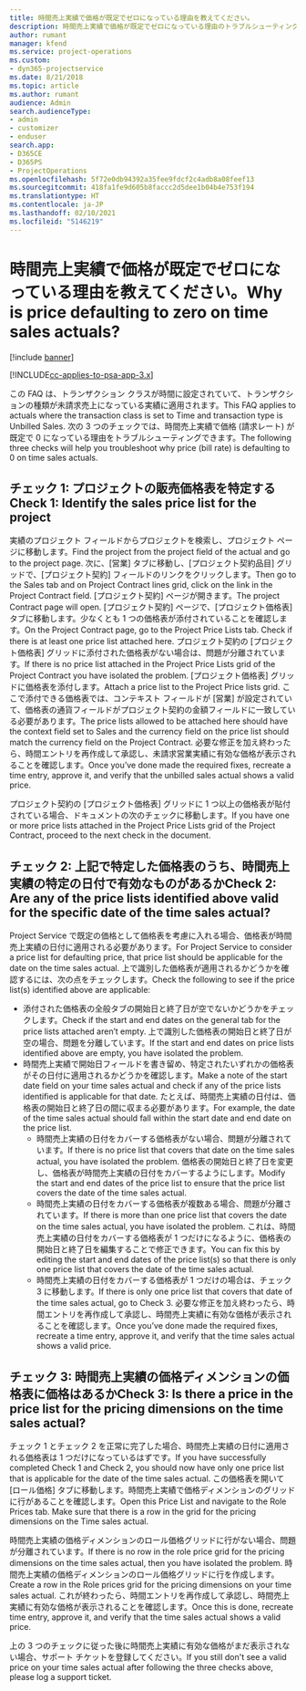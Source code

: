 ```yaml
---
title: 時間売上実績で価格が既定でゼロになっている理由を教えてください。
description: 時間売上実績で価格が既定でゼロになっている理由のトラブルシューティング。
author: rumant
manager: kfend
ms.service: project-operations
ms.custom:
- dyn365-projectservice
ms.date: 8/21/2018
ms.topic: article
ms.author: rumant
audience: Admin
search.audienceType:
- admin
- customizer
- enduser
search.app:
- D365CE
- D365PS
- ProjectOperations
ms.openlocfilehash: 5f72e0db94392a35fee9fdcf2c4adb8a08feef13
ms.sourcegitcommit: 418fa1fe9d605b8faccc2d5dee1b04b4e753f194
ms.translationtype: HT
ms.contentlocale: ja-JP
ms.lasthandoff: 02/10/2021
ms.locfileid: "5146219"
---
```

# <a name="why-is-price-defaulting-to-zero-on-time-sales-actuals"></a><span data-ttu-id="d02fb-103">時間売上実績で価格が既定でゼロになっている理由を教えてください。</span><span class="sxs-lookup"><span data-stu-id="d02fb-103">Why is price defaulting to zero on time sales actuals?</span></span>

[!include [banner](../includes/psa-now-project-operations.md)]

[!INCLUDE[cc-applies-to-psa-app-3.x](../includes/cc-applies-to-psa-app-3x.md)]

<span data-ttu-id="d02fb-104">この FAQ は、トランザクション クラスが時間に設定されていて、トランザクションの種類が未請求売上になっている実績に適用されます。</span><span class="sxs-lookup"><span data-stu-id="d02fb-104">This FAQ applies to actuals where the transaction class is set to Time and transaction type is Unbilled Sales.</span></span> <span data-ttu-id="d02fb-105">次の 3 つのチェックでは、時間売上実績で価格 (請求レート) が既定で 0 になっている理由をトラブルシューティングできます。</span><span class="sxs-lookup"><span data-stu-id="d02fb-105">The following three checks will help you troubleshoot why price (bill rate) is defaulting to 0 on time sales actuals.</span></span>

## <a name="check-1-identify-the-sales-price-list-for-the-project"></a><span data-ttu-id="d02fb-106">チェック 1: プロジェクトの販売価格表を特定する</span><span class="sxs-lookup"><span data-stu-id="d02fb-106">Check 1: Identify the sales price list for the project</span></span>

<span data-ttu-id="d02fb-107">実績のプロジェクト フィールドからプロジェクトを検索し、プロジェクト ページに移動します。</span><span class="sxs-lookup"><span data-stu-id="d02fb-107">Find the project from the project field of the actual and go to the project page.</span></span> <span data-ttu-id="d02fb-108">次に、[営業] タブに移動し、[プロジェクト契約品目] グリッドで、[プロジェクト契約] フィールドのリンクをクリックします。</span><span class="sxs-lookup"><span data-stu-id="d02fb-108">Then go to the Sales tab and on Project Contract lines grid, click on the link in the Project Contract field.</span></span> <span data-ttu-id="d02fb-109">[プロジェクト契約] ページが開きます。</span><span class="sxs-lookup"><span data-stu-id="d02fb-109">The project Contract page will open.</span></span> <span data-ttu-id="d02fb-110">[プロジェクト契約] ページで、[プロジェクト価格表] タブに移動します。少なくとも 1 つの価格表が添付されていることを確認します。</span><span class="sxs-lookup"><span data-stu-id="d02fb-110">On the Project Contract page, go to the Project Price Lists tab. Check if there is at least one price list attached here.</span></span> <span data-ttu-id="d02fb-111">プロジェクト契約の [プロジェクト価格表] グリッドに添付された価格表がない場合は、問題が分離されています。</span><span class="sxs-lookup"><span data-stu-id="d02fb-111">If there is no price list attached in the Project Price Lists grid of the Project Contract you have isolated the problem.</span></span> <span data-ttu-id="d02fb-112">[プロジェクト価格表] グリッドに価格表を添付します。</span><span class="sxs-lookup"><span data-stu-id="d02fb-112">Attach a price list to the Project Price lists grid.</span></span> <span data-ttu-id="d02fb-113">ここで添付できる価格表では、コンテキスト フィールドが [営業] が設定されていて、価格表の通貨フィールドがプロジェクト契約の金額フィールドに一致している必要があります。</span><span class="sxs-lookup"><span data-stu-id="d02fb-113">The price lists allowed to be attached here should have the context field set to Sales and the currency field on the price list should match the currency field on the Project Contract.</span></span> <span data-ttu-id="d02fb-114">必要な修正を加え終わったら、時間エントリを再作成して承認し、未請求営業実績に有効な価格が表示されることを確認します。</span><span class="sxs-lookup"><span data-stu-id="d02fb-114">Once you’ve done made the required fixes, recreate a time entry, approve it, and verify that the unbilled sales actual shows a valid price.</span></span> 

<span data-ttu-id="d02fb-115">プロジェクト契約の [プロジェクト価格表] グリッドに 1 つ以上の価格表が貼付されている場合、ドキュメントの次のチェックに移動します。</span><span class="sxs-lookup"><span data-stu-id="d02fb-115">If you have one or more price lists attached in the Project Price Lists grid of the Project Contract, proceed to the next check in the document.</span></span>

## <a name="check-2-are-any-of-the-price-lists-identified-above-valid-for-the-specific-date-of-the-time-sales-actual"></a><span data-ttu-id="d02fb-116">チェック 2: 上記で特定した価格表のうち、時間売上実績の特定の日付で有効なものがあるか</span><span class="sxs-lookup"><span data-stu-id="d02fb-116">Check 2: Are any of the price lists identified above valid for the specific date of the time sales actual?</span></span>

<span data-ttu-id="d02fb-117">Project Service で既定の価格として価格表を考慮に入れる場合、価格表が時間売上実績の日付に適用される必要があります。</span><span class="sxs-lookup"><span data-stu-id="d02fb-117">For Project Service to consider a price list for defaulting price, that price list should be applicable for the date on the time sales actual.</span></span> <span data-ttu-id="d02fb-118">上で識別した価格表が適用されるかどうかを確認するには、次の点をチェックします。</span><span class="sxs-lookup"><span data-stu-id="d02fb-118">Check the following to see if the price list(s) identified above are applicable:</span></span>
- <span data-ttu-id="d02fb-119">添付された価格表の全般タブの開始日と終了日が空でないかどうかをチェックします。</span><span class="sxs-lookup"><span data-stu-id="d02fb-119">Check if the start and end dates on the general tab for the price lists attached aren’t empty.</span></span> <span data-ttu-id="d02fb-120">上で識別した価格表の開始日と終了日が空の場合、問題を分離しています。</span><span class="sxs-lookup"><span data-stu-id="d02fb-120">If the start and end dates on price lists identified above are empty, you have isolated the problem.</span></span> 
- <span data-ttu-id="d02fb-121">時間売上実績で開始日フィールドを書き留め、特定されたいずれかの価格表がその日付に適用されるかどうかを確認します。</span><span class="sxs-lookup"><span data-stu-id="d02fb-121">Make a note of the start date field on your time sales actual and check if any of the price lists identified is applicable for that date.</span></span> <span data-ttu-id="d02fb-122">たとえば、時間売上実績の日付は、価格表の開始日と終了日の間に収まる必要があります。</span><span class="sxs-lookup"><span data-stu-id="d02fb-122">For example, the date of the time sales actual should fall within the start date and end date on the price list.</span></span> 
    - <span data-ttu-id="d02fb-123">時間売上実績の日付をカバーする価格表がない場合、問題が分離されています。</span><span class="sxs-lookup"><span data-stu-id="d02fb-123">If there is no price list that covers that date on the time sales actual, you have isolated the problem.</span></span> <span data-ttu-id="d02fb-124">価格表の開始日と終了日を変更し、価格表が時間売上実績の日付をカバーするようにします。</span><span class="sxs-lookup"><span data-stu-id="d02fb-124">Modify the start and end dates of the price list to ensure that the price list covers the date of the time sales actual.</span></span> 
    - <span data-ttu-id="d02fb-125">時間売上実績の日付をカバーする価格表が複数ある場合、問題が分離されています。</span><span class="sxs-lookup"><span data-stu-id="d02fb-125">If there is more than one price list that covers the date on the time sales actual, you have isolated the problem.</span></span> <span data-ttu-id="d02fb-126">これは、時間売上実績の日付をカバーする価格表が 1 つだけになるように、価格表の開始日と終了日を編集することで修正できます。</span><span class="sxs-lookup"><span data-stu-id="d02fb-126">You can fix this by editing the start and end dates of the price list(s) so that there is only one price list that covers the date of the time sales actual.</span></span> 
    - <span data-ttu-id="d02fb-127">時間売上実績の日付をカバーする価格表が 1 つだけの場合は、チェック 3 に移動します。</span><span class="sxs-lookup"><span data-stu-id="d02fb-127">If there is only one price list that covers that date of the time sales actual, go to Check 3.</span></span>
<span data-ttu-id="d02fb-128">必要な修正を加え終わったら、時間エントリを再作成して承認し、時間売上実績に有効な価格が表示されることを確認します。</span><span class="sxs-lookup"><span data-stu-id="d02fb-128">Once you’ve done made the required fixes, recreate a time entry, approve it, and verify that the time sales actual shows a valid price.</span></span>

## <a name="check-3-is-there-a-price-in-the-price-list-for-the-pricing-dimensions-on-the-time-sales-actual"></a><span data-ttu-id="d02fb-129">チェック 3: 時間売上実績の価格ディメンションの価格表に価格はあるか</span><span class="sxs-lookup"><span data-stu-id="d02fb-129">Check 3: Is there a price in the price list for the pricing dimensions on the time sales actual?</span></span>

<span data-ttu-id="d02fb-130">チェック 1 とチェック 2 を正常に完了した場合、時間売上実績の日付に適用される価格表は 1 つだけになっているはずです。</span><span class="sxs-lookup"><span data-stu-id="d02fb-130">If you have successfully completed Check 1 and Check 2, you should now have only one price list that is applicable for the date of the time sales actual.</span></span> <span data-ttu-id="d02fb-131">この価格表を開いて [ロール価格] タブに移動します。時間売上実績で価格ディメンションのグリッドに行があることを確認します。</span><span class="sxs-lookup"><span data-stu-id="d02fb-131">Open this Price List and navigate to the Role Prices tab. Make sure that there is a row in the grid for the pricing dimensions on the Time sales actual.</span></span>

<span data-ttu-id="d02fb-132">時間売上実績の価格ディメンションのロール価格グリッドに行がない場合、問題が分離されています。</span><span class="sxs-lookup"><span data-stu-id="d02fb-132">If there is no row in the role price grid for the pricing dimensions on the time sales actual, then you have isolated the problem.</span></span> <span data-ttu-id="d02fb-133">時間売上実績の価格ディメンションのロール価格グリッドに行を作成します。</span><span class="sxs-lookup"><span data-stu-id="d02fb-133">Create a row in the Role prices grid for the pricing dimensions on your time sales actual.</span></span> <span data-ttu-id="d02fb-134">これが終わったら、時間エントリを再作成して承認し、時間売上実績に有効な価格が表示されることを確認します。</span><span class="sxs-lookup"><span data-stu-id="d02fb-134">Once this is done, recreate time entry, approve it, and verify that the time sales actual shows a valid price.</span></span>

<span data-ttu-id="d02fb-135">上の 3 つのチェックに従った後に時間売上実績に有効な価格がまだ表示されない場合、サポート チケットを登録してください。</span><span class="sxs-lookup"><span data-stu-id="d02fb-135">If you still don't see a valid price on your time sales actual after following the three checks above, please log a support ticket.</span></span> 

